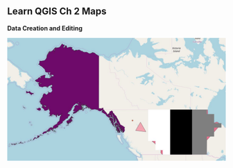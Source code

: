 ## Learn QGIS Ch 2 Maps

**Data Creation and Editing** 

<img src="../images/ch2_thum.JPG?raw=true"/>


